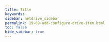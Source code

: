 ```yaml
---
title: Title
keywords:
sidebar: netdrive_sidebar
permalink: 19-69-add-configure-drive-item.html
toc: false
hide_sidebar: true
---
```


